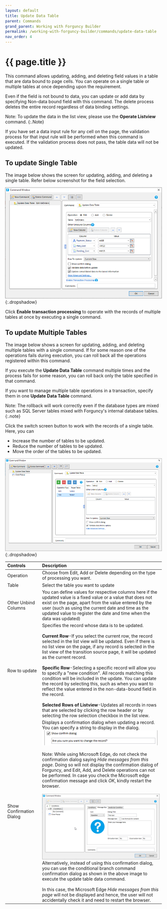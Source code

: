 ```yaml
---
layout: default
title: Update Data Table
parent: Commands
grand_parent: Working with Forguncy Builder
permalink: /working-with-forguncy-builder/commands/update-data-table
nav_order: 4
---
```


# {{ page.title }}

This command allows updating, adding, and deleting field values ​​in a table that are data bound to page cells. You can operate on a single table or multiple tables at once depending upon the requirement. 

Even if the field is not bound to data, you can update or add data by specifying Non-data bound field with this command. The delete process deletes the entire record regardless of data binding settings.

Note: To update the data in the list view, please use the **Operate Listview** command.
{:.Note}

<!-- The default found set is the current record unless you change the Record to update in advanced settings. The current record is the record selected in the list view. Even if there is no list view on the page, if any record is selected in the list view of the transition source page, it becomes the current record. For details, please refer to "Role of list view" in What is list view? -->

If you have set a data input rule for any cell on the page, the validation process for that input rule will be performed when this command is executed. If the validation process does not pass, the table data will not be updated. 

<!-- Refer Cell Data Validation Rules for the details. -->

## To update Single Table

The image below shows the screen for updating, adding, and deleting a single table. Refer below screenshot for the field selection. 

![ommand-update-data-table-filled-details](/assets/images/product-images/command-update-data-table-filled-details.png)
{:.dropshadow}

Click **Enable transaction processing** to operate with the records of multiple tables at once by executing a single command.

## To update Multiple Tables

The image below shows a screen for updating, adding, and deleting multiple tables with a single command.
If for some reason one of the operations fails during execution, you can roll back all the operations registered within this command. 

If you execute the **Update Data Table** command multiple times and the process fails for some reason, you can roll back only the table specified in that command. 

If you want to manage multiple table operations in a transaction, specify them in one **Update Data Table** command.

Note: The rollback will work correctly even if the database types are mixed such as SQL Server tables mixed with Forguncy's internal database tables.
{:.note}

Click the switch screen button to work with the records of a single table. Here, you can

- Increase the number of tables to be updated.
- Reduce the number of tables to be updated.
- Move the order of the tables to be updated.

![command-update_data_table-multiple-tables](/assets/images/product-images/command_update_data_table-multiple-tables.png)
{:.dropshadow}

|Controls| Description|
|:--|:--|
|Operation|Choose from Edit, Add or Delete depending on the type of processing you want.|
|Table|Select the table you want to update|
|Other Unbind Columns|You can define values for respective columns here if the updated value is a fixed value or a value that does not exist on the page, apart from the value entered by the user (such as using the current date and time as the updated value to register the date and time when the data was updated)|
|Row to update|Specifies the record whose data is to be updated. <br/><br/> **Current Row**-If you select the current row, the record selected in the list view will be updated. Even if there is no list view on the page, if any record is selected in the list view of the transition source page, it will be updated as the current record. <br/><br/> **Specific Row**-Selecting a specific record will allow you to specify a "new condition". All records matching this condition will be included in the update. You can update the record by selecting this, such as when you want to reflect the value entered in the non-data-bound field in the record. <br/><br/> **Selected Rows of Listview**-Updates all records in rows that are selected by clicking the row header or by selecting the row selection checkbox in the list view.|
|Show Confirmation Dialog|Displays a confirmation dialog when updating a record. You can specify a string to display in the dialog. <br/> ![command-update-data-table-show-confirm-dialog](/assets/images/product-images/command-update-data-table-show-confirm-dialog.png) <br/><br/> Note: While using Microsoft Edge, do not check the confirmation dialog saying *Hide messages from this page*. Doing so will not display the confirmation dialog of Forguncy, and Edit, Add, and Delete operations can not be performed. In case you check the Microsoft edge confirmation message and click *OK*, kindly restart the browser. <br/><br/> ![command-update-data-table-message-box](/assets/images/product-images/command-update-data-table-message-box.png) <br/> Alternatively, instead of using this confirmation dialog, you can use the conditional branch command confirmation dialog as shown in the above image to execute the update table data command. <br/><br/> In this case, the Microsoft Edge *Hide messages from this page* will not be displayed and hence, the user will not accidentally check it and need to restart the browser.|
